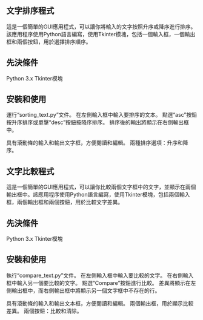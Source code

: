 ## 文字排序程式
這是一個簡單的GUI應用程式，可以讓你將輸入的文字按照升序或降序進行排序。該應用程序使用Python語言編寫，使用Tkinter模塊，包括一個輸入框，一個輸出框和兩個按鈕，用於選擇排序順序。

## 先決條件
Python 3.x
Tkinter模塊

## 安裝和使用


運行“sorting_text.py”文件。
在左側輸入框中輸入要排序的文本。
點選“asc”按鈕按升序排序或單擊“desc”按鈕按降序排序。
排序後的輸出將顯示在右側輸出框中。

具有滾動條的輸入和輸出文字框，方便閱讀和編輯。
兩種排序選項：升序和降序。


## 文字比較程式
這是一個簡單的GUI應用程式，可以讓你比較兩個文字框中的文字，並顯示在兩個輸出框中。該應用程序使用Python語言編寫，使用Tkinter模塊，包括兩個輸入框，兩個輸出框和兩個按鈕，用於比較文字差異。

## 先決條件
Python 3.x
Tkinter模塊

## 安裝和使用
執行“compare_text.py”文件。
在左側輸入框中輸入要比較的文字。
在右側輸入框中輸入另一個要比較的文字。
點選“Compare”按鈕進行比較。
差異將顯示在左側輸出框中，而右側輸出框中將顯示另一個文字框中不存在的行。

具有滾動條的輸入和輸出文本框，方便閱讀和編輯。
兩個輸出框，用於顯示比較差異。
兩個按鈕：比較和清除。
